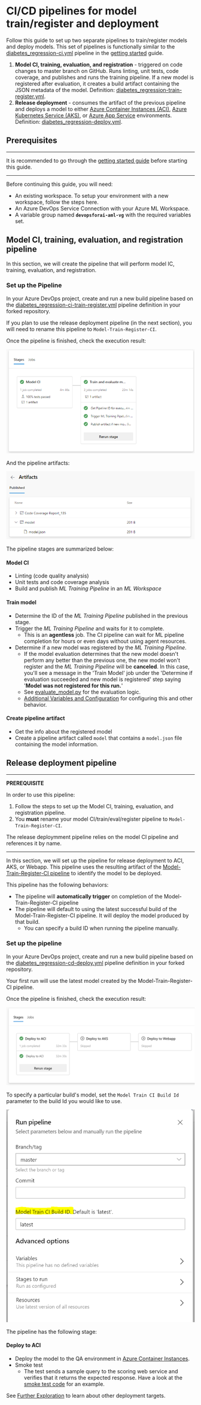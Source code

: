 # CI/CD pipelines for model train/register and deployment

Follow this guide to set up two separate pipelines to train/register models and deploy models. This set of pipelines is functionally similar to the [diabetes_regression-ci.yml](../.pipelines/diabetes_regression-ci.yml) pipeline in the [getting started](getting_started.md) guide.

1. **Model CI, training, evaluation, and registration** - triggered on code changes to master branch on GitHub. Runs linting, unit tests, code coverage, and publishes and runs the training pipeline. If a new model is registered after evaluation, it creates a build artifact containing the JSON metadata of the model. Definition: [diabetes_regression-train-register.yml](../.pipelines/diabetes_regression-train-register.yml).
1. **Release deployment** - consumes the artifact of the previous pipeline and deploys a model to either [Azure Container Instances (ACI)](https://azure.microsoft.com/en-us/services/container-instances/), [Azure Kubernetes Service (AKS)](https://azure.microsoft.com/en-us/services/kubernetes-service), or [Azure App Service](https://docs.microsoft.com/en-us/azure/machine-learning/service/how-to-deploy-app-service) environments. Definition: [diabetes_regression-deploy.yml](../.pipelines/diabetes_regression-deploy.yml).

## Prerequisites

---

It is recommended to go through the [getting started guide](getting_started.md) before starting this guide.

---

Before continuing this guide, you will need:

- An existing workspace. To setup your environment with a new workspace, follow the steps here.
- An Azure DevOps Service Connection with your Azure ML Workspace.
- A variable group named **``devopsforai-aml-vg``** with the required variables set.

## Model CI, training, evaluation, and registration pipeline

In this section, we will create the pipeline that will perform model IC, training, evaluation, and registration.

### Set up the Pipeline

In your Azure DevOps project, create and run a new build pipeline based on the  [diabetes_regression-ci-train-register.yml](../.pipelines/diabetes_regression-ci-train-register.yml)
pipeline definition in your forked repository.

If you plan to use the release deployment pipeline (in the next section), you will need to rename this pipeline to `Model-Train-Register-CI`.

Once the pipeline is finished, check the execution result:

![Build](./images/model-train-register.png)

And the pipeline artifacts:

![Build](./images/model-train-register-artifacts.png)

The pipeline stages are summarized below:

#### Model CI

- Linting (code quality analysis)
- Unit tests and code coverage analysis
- Build and publish *ML Training Pipeline* in an *ML Workspace*

#### Train model

- Determine the ID of the *ML Training Pipeline* published in the previous stage.
- Trigger the *ML Training Pipeline* and waits for it to complete.
  - This is an **agentless** job. The CI pipeline can wait for ML pipeline completion for hours or even days without using agent resources.
- Determine if a new model was registered by the *ML Training Pipeline*.
  - If the model evaluation determines that the new model doesn't perform any better than the previous one, the new model won't register and the *ML Training Pipeline* will be **canceled**. In this case, you'll see a message in the 'Train Model' job under the 'Determine if evaluation succeeded and new model is registered' step saying '**Model was not registered for this run.**'
  - See [evaluate_model.py](../diabetes_regression/evaluate/evaluate_model.py#L118) for the evaluation logic.
  - [Additional Variables and Configuration](getting_started.md#additional-variables-and-configuration) for configuring this and other behavior.

#### Create pipeline artifact

- Get the info about the registered model
- Create a pipeline artifact called `model` that contains a `model.json` file containing the model information.

## Release deployment pipeline

---
**PREREQUISITE**

In order to use this pipeline:

1. Follow the steps to set up the Model CI, training, evaluation, and registration pipeline.
1. You **must** rename your model CI/train/eval/register pipeline to `Model-Train-Register-CI`.

The release deploymment pipeline relies on the model CI pipeline and references it by name.

---

In this section, we will set up the pipeline for release deployment to ACI, AKS, or Webapp. This pipeline uses the resulting artifact of the [Model-Train-Register-CI pipeline](#) to identify the model to be deployed.

This pipeline has the following behaviors:

- The pipeline will **automatically trigger** on completion of the Model-Train-Register-CI pipeline
- The pipeline will default to using the latest successful build of the Model-Train-Register-CI pipeline. It will deploy the model produced by that build.
  - You can specify a build ID when running the pipeline manually.

### Set up the pipeline

In your Azure DevOps project, create and run a new build pipeline based on the  [diabetes_regression-cd-deploy.yml](../.pipelines/diabetes_regression-cd-deploy.yml)
pipeline definition in your forked repository.

Your first run will use the latest model created by the Model-Train-Register-CI pipeline.

Once the pipeline is finished, check the execution result:

![Build](./images/model-deploy-result.png)

To specify a particular build's model, set the `Model Train CI Build Id` parameter to the build Id you would like to use.

![Build](./images/model-deploy-configure.png)

The pipeline has the following stage:

#### Deploy to ACI

- Deploy the model to the QA environment in [Azure Container Instances](https://azure.microsoft.com/en-us/services/container-instances/).
- Smoke test
  - The test sends a sample query to the scoring web service and verifies that it returns the expected response. Have a look at the [smoke test code](../ml_service/util/smoke_test_scoring_service.py) for an example.

See [Further Exploration](getting_started.md#further-exploration) to learn about other deployment targets.
